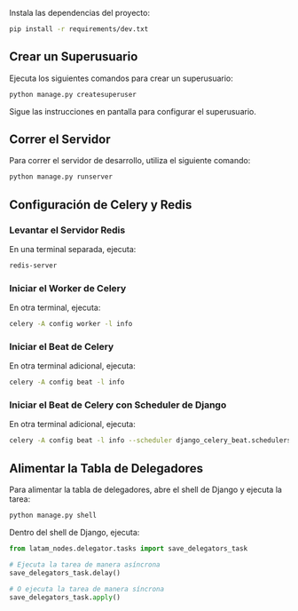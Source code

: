Instala las dependencias del proyecto:

```bash
pip install -r requirements/dev.txt
```

## Crear un Superusuario

Ejecuta los siguientes comandos para crear un superusuario:

```bash
python manage.py createsuperuser
```

Sigue las instrucciones en pantalla para configurar el superusuario.

## Correr el Servidor

Para correr el servidor de desarrollo, utiliza el siguiente comando:

```bash
python manage.py runserver
```

## Configuración de Celery y Redis

### Levantar el Servidor Redis

En una terminal separada, ejecuta:

```bash
redis-server
```

### Iniciar el Worker de Celery

En otra terminal, ejecuta:

```bash
celery -A config worker -l info
```

### Iniciar el Beat de Celery

En otra terminal adicional, ejecuta:

```bash
celery -A config beat -l info
```

### Iniciar el Beat de Celery con Scheduler de Django

En otra terminal adicional, ejecuta:

```bash
celery -A config beat -l info --scheduler django_celery_beat.schedulers:DatabaseScheduler
```

## Alimentar la Tabla de Delegadores

Para alimentar la tabla de delegadores, abre el shell de Django y ejecuta la tarea:

```bash
python manage.py shell
```

Dentro del shell de Django, ejecuta:

```python
from latam_nodes.delegator.tasks import save_delegators_task

# Ejecuta la tarea de manera asíncrona
save_delegators_task.delay()

# O ejecuta la tarea de manera síncrona
save_delegators_task.apply()
```